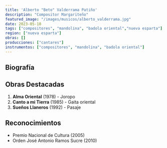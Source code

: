 ```yaml
---
title: 'Alberto "Beto" Valderrama Patiño'
description: "Compositor Margariteño"
featured_image: "/images/musicos/alberto_valderrama.jpg"
date: 2023-05-10
tags: ["compositores", "mandolina", "badola oriental","nueva esparta"]
region: ["nueva esparta"]
obras: []
producciones: ["cantares"]
instrumentos: ["compositores", "mandolina", "badola oriental"]
---
```


## Biografía


## Obras Destacadas

1. **Alma Oriental** (1978) - Joropo
2. **Canto a mi Tierra** (1985) - Gaita oriental
3. **Sueños Llaneros** (1992) - Pasaje

## Reconocimientos

- Premio Nacional de Cultura (2005)
- Orden José Antonio Ramos Sucre (2010)